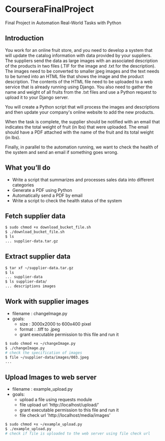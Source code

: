 # CourseraFinalProject

Final Project in Automation Real-World Tasks with Python

## Introduction

You work for an online fruit store, and you need to develop a system that will update the catalog information with data provided by your suppliers. The suppliers send the data as large images with an associated description of the products in two files (.TIF for the image and .txt for the description). The images need to be converted to smaller jpeg images and the text needs to be turned into an HTML file that shows the image and the product description. The contents of the HTML file need to be uploaded to a web service that is already running using Django. You also need to gather the name and weight of all fruits from the .txt files and use a Python request to upload it to your Django server.

You will create a Python script that will process the images and descriptions and then update your company's online website to add the new products.

When the task is complete, the supplier should be notified with an email that indicates the total weight of fruit (in lbs) that were uploaded. The email should have a PDF attached with the name of the fruit and its total weight (in lbs).

Finally, in parallel to the automation running, we want to check the health of the system and send an email if something goes wrong.

## What you’ll do

- Write a script that summarizes and processes sales data into different categories
- Generate a PDF using Python
- Automatically send a PDF by email
- Write a script to check the health status of the system

## Fetch supplier data

```zsh
$ sudo chmod +x download_bucket_file.sh
$ ./download_bucket_file.sh
$ ls
... supplier-data.tar.gz
```

## Extract supplier data

```zsh
$ tar xf ~/supplier-data.tar.gz
$ ls
... supplier-data
$ ls supplier-data/
... descriptions images
```

## Work with supplier images

- filename : changeImage.py
- goals:
  - size : 3000x2000 to 600x400 pixel
  - format : .tiff to .jpeg
  - grant executable permission to this file and run it

```zsh
$ sudo chmod +x ~/changeImage.py
$ ./changeImage.py
# check the specification of images
$ file ~/supplier-data/images/003.jpeg
...
```

## Upload Images to web server

- filename : example_upload.py
- goals:
  - upload a file using requests module
  - file upload url 'http://localhost/upload/'
  - grant executable permission to this file and run it
  - file check url 'http://localhost/media/images'

```zsh
$ sudo chmod +x ~/example_upload.py
$ ./example_upload.py
# check if file is uploaded to the web server using file check url 
```

